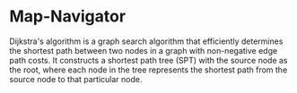 # Map-Navigator
Dijkstra's algorithm is a graph search algorithm that efficiently determines the shortest path between two nodes in a graph with non-negative edge path costs. It constructs a shortest path tree (SPT) with the source node as the root, where each node in the tree represents the shortest path from the source node to that particular node.

